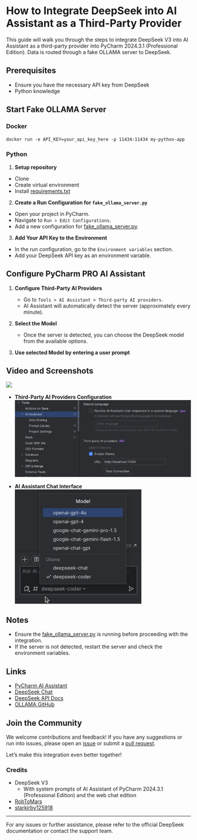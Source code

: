 # How to Integrate DeepSeek into AI Assistant as a Third-Party Provider
This guide will walk you through the steps to integrate DeepSeek V3 into AI Assistant as a third-party provider into PyCharm 2024.3.1 (Professional Edition).
Data is routed through a fake OLLAMA server to DeepSeek.

## Prerequisites
- Ensure you have the necessary API key from DeepSeek
- Python knowledge

## Start Fake OLLAMA Server
### Docker
`docker run -e API_KEY=your_api_key_here -p 11434:11434 my-python-app`

### Python
1. **Setup repository**
  - Clone
  - Create virtual environment
  - Install [requirements.txt](requirements.txt)
2. **Create a Run Configuration for `fake_ollama_server.py`**
  - Open your project in PyCharm.
  - Navigate to `Run > Edit Configurations`.
  - Add a new configuration for [fake_ollama_server.py](fake_ollama_server.py).
3. **Add Your API Key to the Environment**
  - In the run configuration, go to the `Environment variables` section.
  - Add your DeepSeek API key as an environment variable.

## Configure PyCharm PRO AI Assistant
1. **Configure Third-Party AI Providers**
    - Go to `Tools > AI Assistant > Third-party AI providers`.
    - AI Assistant will automatically detect the server (approximately every minute).

2. **Select the Model**
    - Once the server is detected, you can choose the DeepSeek model from the available options.

3. **Use selected Model by entering a user prompt**

## Video and Screenshots
![](resources/HowTo.gif)

- **Third-Party AI Providers Configuration**  
  ![](resources/Tools-AI_Assistant_Third-party_AI_providers.png)

- **AI Assistant Chat Interface**  
  ![](resources/AI_Assistant_Chat.png)

## Notes
- Ensure the [fake_ollama_server.py](fake_ollama_server.py) is running before proceeding with the integration.
- If the server is not detected, restart the server and check the environment variables.

## Links
- [PyCharm AI Assistant](https://www.jetbrains.com/help/pycharm/ai-assistant.html)
- [DeepSeek Chat](https://chat.deepseek.com/)
- [DeepSeek API Docs](https://api-docs.deepseek.com/)
- [OLLAMA GitHub](https://github.com/ollama/ollama)

## Join the Community
We welcome contributions and feedback! If you have any suggestions or run into issues, please open an [issue](https://github.com/RobToMars/DeepSeek/issues) or submit a [pull request](https://github.com/RobToMars/DeepSeek/pulls).

Let’s make this integration even better together!

### Credits
- DeepSeek V3
  - With system prompts of AI Assistant of PyCharm 2024.3.1 (Professional Edition) and the web chat edition
- [RobToMars](https://github.com/RobToMars)
- [starkirby125918](https://github.com/starkirby125918)

---

For any issues or further assistance, please refer to the official DeepSeek documentation or contact the support team.
